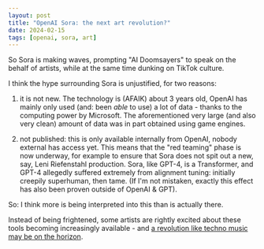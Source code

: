 ```yaml
---
layout: post
title: "OpenAI Sora: the next art revolution?"
date: 2024-02-15
tags: [openai, sora, art]
---
```


So Sora is making waves, prompting \"AI Doomsayers\" to speak on the behalf of artists, while at the same time dunking on TikTok culture.

I think the hype surrounding Sora is unjustified, for two reasons:
1. it is not new. The technology is (AFAIK) about 3 years old, OpenAI has mainly only used (and: been *able* to use) a lot of data - thanks to the computing power by Microsoft. The aforementioned very large (and also very clean) amount of data was in part obtained using game engines.

2. not published: this is only available internally from OpenAI, nobody external has access yet. This means that the "red teaming" phase is now underway, for example to ensure that Sora does not spit out a new, say, Leni Riefenstahl production. Sora, like GPT-4, is a Transformer, and GPT-4 allegedly suffered extremely from alignment tuning: initially creepily superhuman, then tame. (If I'm not mistaken, exactly this effect has also been proven outside of OpenAI & GPT). 

So: I think more is being interpreted into this than is actually there.

Instead of being frightened, some artists are rightly excited about these tools becoming increasingly available - and [a revolution like techno music may be on the horizon](https://twitter.com/Grimezsz/status/1758259235014738195).
